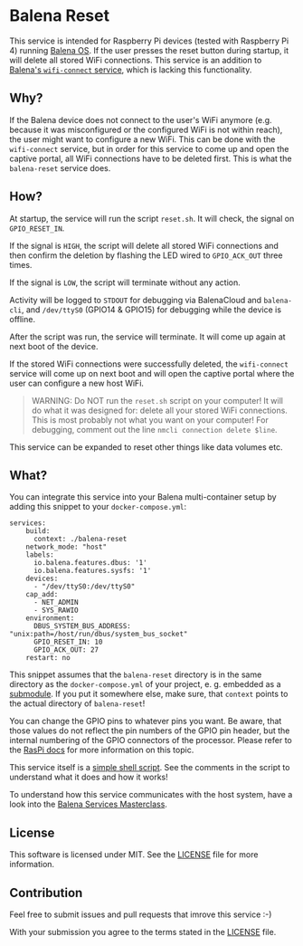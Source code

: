 # Balena Reset

This service is intended for Raspberry Pi devices (tested with Raspberry Pi 4) running [Balena OS](https://www.balena.io/os/). If the user presses the reset button during startup, it will delete all stored WiFi connections. This service is an addition to [Balena's `wifi-connect` service](https://github.com/balena-io/wifi-connect), which is lacking this functionality.

## Why?

If the Balena device does not connect to the user's WiFi anymore (e.g. because it was misconfigured or the configured WiFi is not within reach), the user might want to configure a new WiFi. This can be done with the `wifi-connect` service, but in order for this service to come up and open the captive portal, all WiFi connections have to be deleted first. This is what the `balena-reset` service does.

## How?

At startup, the service will run the script `reset.sh`. It will check, the signal on `GPIO_RESET_IN`.

If the signal is `HIGH`, the script will delete all stored WiFi connections and then confirm the deletion by flashing the LED wired to `GPIO_ACK_OUT` three times.

If the signal is `LOW`, the script will terminate without any action.

Activity will be logged to `STDOUT` for debugging via BalenaCloud and `balena-cli`, and `/dev/ttyS0` (GPIO14 & GPIO15) for debugging while the device is offline.

After the script was run, the service will terminate. It will come up again at next boot of the device.

If the stored WiFi connections were successfully deleted, the `wifi-connect` service will come up on next boot and will open the captive portal where the user can configure a new host WiFi.

> WARNING: Do NOT run the `reset.sh` script on your computer! It will do what it was designed for: delete all your stored WiFi connections. This is most probably not what you want on your computer! For debugging, comment out the line `nmcli connection delete $line`.

This service can be expanded to reset other things like data volumes etc.

## What?

You can integrate this service into your Balena multi-container setup by adding this snippet to your `docker-compose.yml`:

```
services:
    build:
      context: ./balena-reset
    network_mode: "host"
    labels:
      io.balena.features.dbus: '1'
      io.balena.features.sysfs: '1'
    devices:
      - "/dev/ttyS0:/dev/ttyS0"
    cap_add:
      - NET_ADMIN
      - SYS_RAWIO
    environment:
      DBUS_SYSTEM_BUS_ADDRESS: "unix:path=/host/run/dbus/system_bus_socket"
      GPIO_RESET_IN: 10
      GPIO_ACK_OUT: 27
    restart: no
```

This snippet assumes that the `balena-reset` directory is in the same directory as the `docker-compose.yml` of your project, e. g. embedded as a [submodule](https://git-scm.com/book/en/v2/Git-Tools-Submodules). If you put it somewhere else, make sure, that `context` points to the actual directory of `balena-reset`!

You can change the GPIO pins to whatever pins you want. Be aware, that those values do not reflect the pin numbers of the GPIO pin header, but the internal numbering of the GPIO connectors of the processor. Please refer to the [RasPi docs](https://www.raspberrypi.org/documentation/usage/gpio/) for more information on this topic.

This service itself is a [simple shell script](reset.sh). See the comments in the script to understand what it does and how it works!

To understand how this service communicates with the host system, have a look into the [Balena Services Masterclass](https://github.com/balena-io/services-masterclass).

##  License

This software is licensed under MIT. See the [LICENSE](LICENSE) file for more information.

## Contribution

Feel free to submit issues and pull requests that imrove this service :-)

With your submission you agree to the terms stated in the [LICENSE](LICENSE) file.
